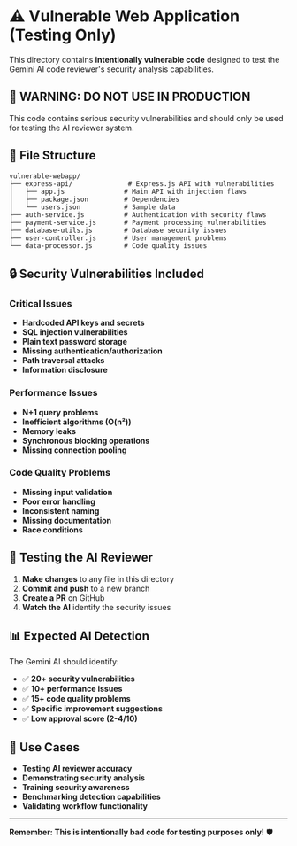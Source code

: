# ⚠️ Vulnerable Web Application (Testing Only)

This directory contains **intentionally vulnerable code** designed to test the Gemini AI code reviewer's security analysis capabilities.

## 🚨 **WARNING: DO NOT USE IN PRODUCTION**

This code contains serious security vulnerabilities and should only be used for testing the AI reviewer system.

## 📁 File Structure

```
vulnerable-webapp/
├── express-api/              # Express.js API with vulnerabilities
│   ├── app.js               # Main API with injection flaws
│   ├── package.json         # Dependencies
│   └── users.json           # Sample data
├── auth-service.js          # Authentication with security flaws
├── payment-service.js       # Payment processing vulnerabilities
├── database-utils.js        # Database security issues
├── user-controller.js       # User management problems
└── data-processor.js        # Code quality issues
```

## 🔒 Security Vulnerabilities Included

### Critical Issues
- **Hardcoded API keys and secrets**
- **SQL injection vulnerabilities**
- **Plain text password storage**
- **Missing authentication/authorization**
- **Path traversal attacks**
- **Information disclosure**

### Performance Issues
- **N+1 query problems**
- **Inefficient algorithms (O(n²))**
- **Memory leaks**
- **Synchronous blocking operations**
- **Missing connection pooling**

### Code Quality Problems
- **Missing input validation**
- **Poor error handling**
- **Inconsistent naming**
- **Missing documentation**
- **Race conditions**

## 🧪 Testing the AI Reviewer

1. **Make changes** to any file in this directory
2. **Commit and push** to a new branch
3. **Create a PR** on GitHub
4. **Watch the AI** identify the security issues

## 📊 Expected AI Detection

The Gemini AI should identify:
- ✅ **20+ security vulnerabilities**
- ✅ **10+ performance issues**
- ✅ **15+ code quality problems**
- ✅ **Specific improvement suggestions**
- ✅ **Low approval score (2-4/10)**

## 🎯 Use Cases

- **Testing AI reviewer accuracy**
- **Demonstrating security analysis**
- **Training security awareness**
- **Benchmarking detection capabilities**
- **Validating workflow functionality**

---

**Remember: This is intentionally bad code for testing purposes only!** 🛡️